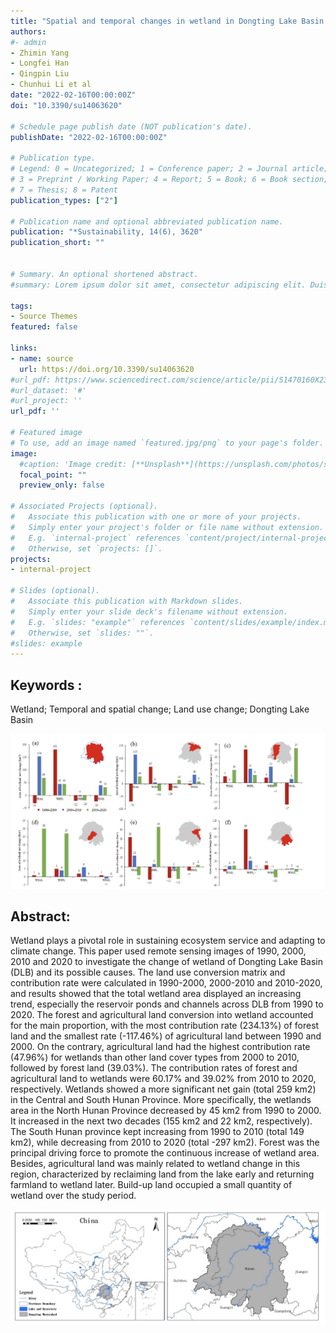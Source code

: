 ```yaml
---
title: "Spatial and temporal changes in wetland in Dongting Lake Basin of China under long time series from 1990 to 2020."
authors:
#- admin
- Zhimin Yang
- Longfei Han
- Qingpin Liu
- Chunhui Li et al
date: "2022-02-16T00:00:00Z"
doi: "10.3390/su14063620"

# Schedule page publish date (NOT publication's date).
publishDate: "2022-02-16T00:00:00Z"

# Publication type.
# Legend: 0 = Uncategorized; 1 = Conference paper; 2 = Journal article;
# 3 = Preprint / Working Paper; 4 = Report; 5 = Book; 6 = Book section;
# 7 = Thesis; 8 = Patent
publication_types: ["2"]

# Publication name and optional abbreviated publication name.
publication: "*Sustainability, 14(6), 3620"
publication_short: ""


# Summary. An optional shortened abstract.
#summary: Lorem ipsum dolor sit amet, consectetur adipiscing elit. Duis posuere tellus ac convallis placerat. Proin tincidunt magna sed ex sollicitudin condimentum.

tags:
- Source Themes
featured: false

links:
- name: source
  url: https://doi.org/10.3390/su14063620
#url_pdf: https://www.sciencedirect.com/science/article/pii/S1470160X23010452/pdf
#url_dataset: '#'
#url_project: ''
url_pdf: ''

# Featured image
# To use, add an image named `featured.jpg/png` to your page's folder. 
image:
  #caption: 'Image credit: [**Unsplash**](https://unsplash.com/photos/s9CC2SKySJM)'
  focal_point: ""
  preview_only: false

# Associated Projects (optional).
#   Associate this publication with one or more of your projects.
#   Simply enter your project's folder or file name without extension.
#   E.g. `internal-project` references `content/project/internal-project/index.md`.
#   Otherwise, set `projects: []`.
projects:
- internal-project

# Slides (optional).
#   Associate this publication with Markdown slides.
#   Simply enter your slide deck's filename without extension.
#   E.g. `slides: "example"` references `content/slides/example/index.md`.
#   Otherwise, set `slides: ""`.
#slides: example
---
```



## Keywords :
Wetland; Temporal and spatial change; Land use change; Dongting Lake Basin



![png](./index_2_0.png)

## Abstract:
Wetland plays a pivotal role in sustaining ecosystem service and adapting to climate change. This paper used remote sensing images of 1990, 2000, 2010 and 2020 to investigate the change of wetland of Dongting Lake Basin (DLB) and its possible causes. The land use conversion matrix and contribution rate were calculated in 1990-2000, 2000-2010 and 2010-2020, and results showed that the total wetland area displayed an increasing trend, especially the reservoir ponds and channels across DLB from 1990 to 2020. The forest and agricultural land conversion into wetland accounted for the main proportion, with the most contribution rate (234.13%) of forest land and the smallest rate (-117.46%) of agricultural land between 1990 and 2000. On the contrary, agricultural land had the highest contribution rate (47.96%) for wetlands than other land cover types from 2000 to 2010, followed by forest land (39.03%). The contribution rates of forest and agricultural land to wetlands were 60.17% and 39.02% from 2010 to 2020, respectively. Wetlands showed a more significant net gain (total 259 km2) in the Central and South Hunan Province. More specifically, the wetlands area in the North Hunan Province decreased by 45 km2 from 1990 to 2000. It increased in the next two decades (155 km2 and 22 km2, respectively). The South Hunan province kept increasing from 1990 to 2010 (total 149 km2), while decreasing from 2010 to 2020 (total -297 km2). Forest was the principal driving force to promote the continuous increase of wetland area. Besides, agricultural land was mainly related to wetland change in this region, characterized by reclaiming land from the lake early and returning farmland to wetland later. Build-up land occupied a small quantity of wetland over the study period.

![png](./index_1_0.png)


